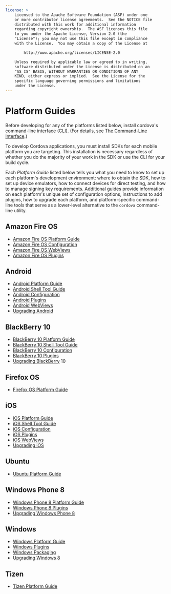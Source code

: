 ```yaml
---
license: >
    Licensed to the Apache Software Foundation (ASF) under one
    or more contributor license agreements.  See the NOTICE file
    distributed with this work for additional information
    regarding copyright ownership.  The ASF licenses this file
    to you under the Apache License, Version 2.0 (the
    "License"); you may not use this file except in compliance
    with the License.  You may obtain a copy of the License at

        http://www.apache.org/licenses/LICENSE-2.0

    Unless required by applicable law or agreed to in writing,
    software distributed under the License is distributed on an
    "AS IS" BASIS, WITHOUT WARRANTIES OR CONDITIONS OF ANY
    KIND, either express or implied.  See the License for the
    specific language governing permissions and limitations
    under the License.
---
```


# Platform Guides

Before developing for any of the platforms listed below, install
cordova's command-line interface (CLI).
(For details, see <a href="../cli/index.html">The Command-Line Interface</a>.)

To develop Cordova applications, you must install SDKs for each mobile
platform you are targeting. This installation is necessary regardless
of whether you do the majority of your work in the SDK or use the CLI
for your build cycle.

Each _Platform Guide_ listed below tells you what you need to know to
set up each platform's development environment: where to obtain the
SDK, how to set up device emulators, how to connect devices for direct
testing, and how to manage signing key requirements.  Additional
guides provide information on each platform's unique set of
configuration options, instructions to add plugins, how to upgrade
each platform, and platform-specific command-line tools that serve as
a lower-level alternative to the `cordova` command-line utility.

## Amazon Fire OS

* <a href="amazonfireos/index.html">Amazon Fire OS Platform Guide</a>
* <a href="amazonfireos/config.html">Amazon Fire OS Configuration</a>
* <a href="amazonfireos/webview.html">Amazon Fire OS WebViews</a>
* <a href="amazonfireos/plugin.html">Amazon Fire OS Plugins</a>

## Android

* <a href="android/index.html">Android Platform Guide</a>
* <a href="android/tools.html">Android Shell Tool Guide</a>
* <a href="android/config.html">Android Configuration</a>
* <a href="android/plugin.html">Android Plugins</a>
* <a href="android/webview.html">Android WebViews</a>
* <a href="android/upgrade.html">Upgrading Android</a>

## BlackBerry 10

* <a href="blackberry10/index.html">BlackBerry 10 Platform Guide</a>
* <a href="blackberry10/tools.html">BlackBerry 10 Shell Tool Guide</a>
* <a href="blackberry10/config.html">BlackBerry 10 Configuration</a>
* <a href="blackberry10/plugin.html">BlackBerry 10 Plugins</a>
* <a href="blackberry/upgrade.html">Upgrading BlackBerry</a> 10

## Firefox OS

* <a href="firefoxos/index.html">Firefox OS Platform Guide</a>

## iOS

* <a href="ios/index.html">iOS Platform Guide</a>
* <a href="ios/tools.html">iOS Shell Tool Guide</a>
* <a href="ios/config.html">iOS Configuration</a>
* <a href="ios/plugin.html">iOS Plugins</a>
* <a href="ios/webview.html">iOS WebViews</a>
* <a href="ios/upgrade.html">Upgrading iOS</a>

## Ubuntu

* <a href="ubuntu/index.html">Ubuntu Platform Guide</a>

## Windows Phone 8

* <a href="wp8/index.html">Windows Phone 8 Platform Guide</a>
* <a href="wp8/plugin.html">Windows Phone 8 Plugins</a>
* <a href="wp8/upgrade.html">Upgrading Windows Phone 8</a>

## Windows

* <a href="win8/index.html">Windows Platform Guide</a>
* <a href="win8/plugin.html">Windows Plugins</a>
* <a href="win8/packaging.html">Windows Packaging</a>
* <a href="win8/upgrade.html">Upgrading Windows 8</a>

## Tizen

* <a href="tizen/index.html">Tizen Platform Guide</a>

